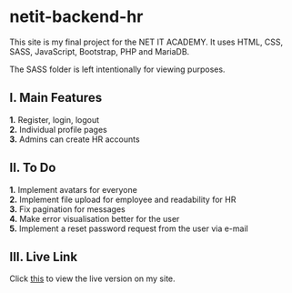 # netit-backend-hr
This site is my final project for the NET IT ACADEMY.
It uses HTML, CSS, SASS, JavaScript, Bootstrap, PHP and MariaDB.

The SASS folder is left intentionally for viewing purposes.

## I. Main Features
**1.** Register, login, logout  
**2.** Individual profile pages  
**3.** Admins can create HR accounts  

## II. To Do
**1.** Implement avatars for everyone  
**2.** Implement file upload for employee and readability for HR  
**3.** Fix pagination for messages  
**4.** Make error visualisation better for the user  
**5.** Implement a reset password request from the user via e-mail  

## III. Live Link
Click [this](https://thisisanexample.website/) to view the live version on my site.
